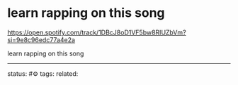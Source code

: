 # learn rapping on this song
https://open.spotify.com/track/1DBcJ8oD1VF5bw8RIUZbVm?si=9e8c96edc77a4e2a

learn rapping on this song

---
status: #⚙️ 
tags: 
related: 
